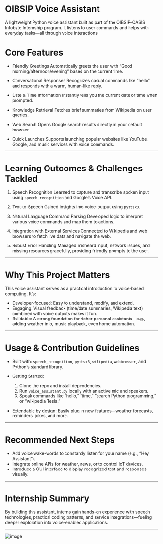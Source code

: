 # OIBSIP Voice Assistant

A lightweight Python voice assistant built as part of the OIBSIP–OASIS Infobyte Internship program. It listens to user commands and helps with everyday tasks—all through voice interactions!

# Core Features

* Friendly Greetings
  Automatically greets the user with “Good morning/afternoon/evening” based on the current time.

* Conversational Responses
  Recognizes casual commands like “hello” and responds with a warm, human-like reply.

* Date & Time Information
  Instantly tells you the current date or time when prompted.

* Knowledge Retrieval
  Fetches brief summaries from Wikipedia on user queries.

* Web Search
  Opens Google search results directly in your default browser.

* Quick Launches
  Supports launching popular websites like YouTube, Google, and music services with voice commands.

---

# Learning Outcomes & Challenges Tackled

1. Speech Recognition
   Learned to capture and transcribe spoken input using `speech_recognition` and Google’s Voice API.

2. Text‑to‑Speech
   Gained insights into voice-output using `pyttsx3`.

3. Natural Language Command Parsing
   Developed logic to interpret various voice commands and map them to actions.

4. Integration with External Services
   Connected to Wikipedia and web browsers to fetch live data and navigate the web.

5. Robust Error Handling
   Managed misheard input, network issues, and missing resources gracefully, providing friendly prompts to the user.

---

# Why This Project Matters

This voice assistant serves as a practical introduction to voice-based computing. It's:

* Developer-focused: Easy to understand, modify, and extend.
* Engaging: Visual feedback (time/date summaries, Wikipedia text) combined with voice outputs makes it fun.
* Buildable: A strong foundation for richer personal assistants—e.g., adding weather info, music playback, even home automation.

---

# Usage & Contribution Guidelines

* Built with:
  `speech_recognition`, `pyttsx3`, `wikipedia`, `webbrowser`, and Python’s standard library.

* Getting Started:

  1. Clone the repo and install dependencies.
  2. Run `voice_assistant.py` locally with an active mic and speakers.
  3. Speak commands like “hello,” “time,” “search Python programming,” or “wikipedia Tesla.”

* Extendable by design:
  Easily plug in new features—weather forecasts, reminders, jokes, and more.

---

# Recommended Next Steps

* Add voice wake-words to constantly listen for your name (e.g., “Hey Assistant”).
* Integrate online APIs for weather, news, or to control IoT devices.
* Introduce a GUI interface to display recognized text and responses visually.

---

# Internship Summary

By building this assistant, interns gain hands-on experience with speech technologies, practical coding patterns, and service integrations—fueling deeper exploration into voice-enabled applications.

---
![image](https://github.com/harshgithup/OIBSIP/assets/116560172/08929844-4d46-4f4d-bacf-e60a43226225)


